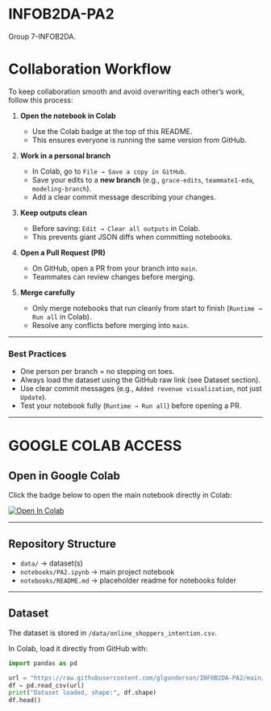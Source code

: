 # INFOB2DA-PA2

Group 7-INFOB2DA.

# Collaboration Workflow

To keep collaboration smooth and avoid overwriting each other’s work, follow this process:

1. **Open the notebook in Colab**
   - Use the Colab badge at the top of this README.
   - This ensures everyone is running the same version from GitHub.

2. **Work in a personal branch**
   - In Colab, go to `File → Save a copy in GitHub`.
   - Save your edits to a **new branch** (e.g., `grace-edits`, `teammate1-eda`, `modeling-branch`).
   - Add a clear commit message describing your changes.

3. **Keep outputs clean**
   - Before saving: `Edit → Clear all outputs` in Colab.
   - This prevents giant JSON diffs when committing notebooks.

4. **Open a Pull Request (PR)**
   - On GitHub, open a PR from your branch into `main`.
   - Teammates can review changes before merging.

5. **Merge carefully**
   - Only merge notebooks that run cleanly from start to finish (`Runtime → Run all` in Colab).
   - Resolve any conflicts before merging into `main`.

---

### Best Practices
- One person per branch = no stepping on toes.
- Always load the dataset using the GitHub raw link (see Dataset section).
- Use clear commit messages (e.g., `Added revenue visualization`, not just `Update`).
- Test your notebook fully (`Runtime → Run all`) before opening a PR.

---

# GOOGLE COLAB ACCESS

## Open in Google Colab
Click the badge below to open the main notebook directly in Colab:

[![Open In Colab](https://colab.research.google.com/assets/colab-badge.svg)](https://colab.research.google.com/github/glgunderson/INFOB2DA-PA2/blob/main/notebooks/PA2.ipynb)

---

## Repository Structure
- `data/` → dataset(s)  
- `notebooks/PA2.ipynb` → main project notebook  
- `notebooks/README.md` → placeholder readme for notebooks folder  

---

## Dataset
The dataset is stored in `/data/online_shoppers_intention.csv`.

In Colab, load it directly from GitHub with:

```python
import pandas as pd

url = "https://raw.githubusercontent.com/glgunderson/INFOB2DA-PA2/main/data/online_shoppers_intention.csv"
df = pd.read_csv(url)
print("Dataset loaded, shape:", df.shape)
df.head()
